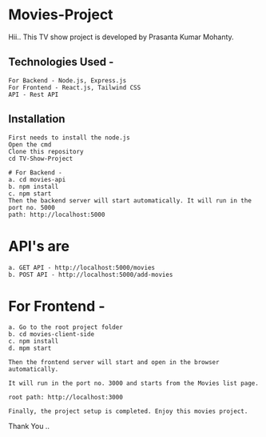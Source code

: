 # Movies-Project

Hii.. This TV show project is developed by Prasanta Kumar Mohanty.

## Technologies Used -
```
For Backend - Node.js, Express.js
For Frontend - React.js, Tailwind CSS
API - Rest API
```

## Installation
```
First needs to install the node.js
Open the cmd
Clone this repository
cd TV-Show-Project

# For Backend - 
a. cd movies-api
b. npm install
c. npm start
Then the backend server will start automatically. It will run in the port no. 5000
path: http://localhost:5000

```

# API's are
```
a. GET API - http://localhost:5000/movies
b. POST API - http://localhost:5000/add-movies
```

# For Frontend -
```
a. Go to the root project folder
b. cd movies-client-side
c. npm install
d. mpm start

Then the frontend server will start and open in the browser automatically.

It will run in the port no. 3000 and starts from the Movies list page.

root path: http://localhost:3000
```

```
Finally, the project setup is completed. Enjoy this movies project.
```
Thank You ..